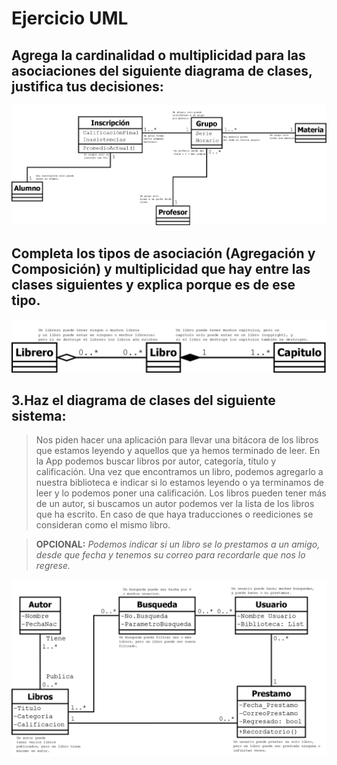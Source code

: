 # Ejercicio UML

## Agrega la cardinalidad o multiplicidad para las asociaciones del siguiente diagrama de clases, justifica tus decisiones:

<img src=./imgs/Cardinalidad-Multiplicidad.png>

## Completa los tipos de asociación (Agregación y Composición) y multiplicidad que hay entre las clases siguientes y explica porque es de ese tipo.

<img src=./imgs/Agregación-Composición.png>

## 3.Haz el diagrama de clases del siguiente sistema:
>Nos piden hacer una aplicación para llevar una bitácora de los libros que estamos leyendo y aquellos que ya hemos terminado de leer. En la App podemos buscar libros por autor, categoría, título y calificación. Una vez que encontramos un libro, podemos agregarlo a nuestra biblioteca e indicar si lo estamos leyendo o ya terminamos de leer y lo podemos poner una calificación. Los libros pueden tener más de un autor, si buscamos un autor podemos ver la lista de los libros que ha escrito. En caso de que haya traducciones o reediciones se consideran como el mismo libro. 

>**OPCIONAL:** _Podemos indicar si un libro se lo prestamos a un amigo, desde que fecha y tenemos su correo para recordarle que nos lo regrese._

<img src=./imgs/UML.png>